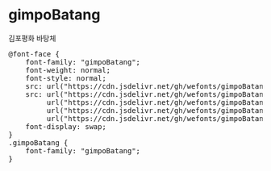 # gimpoBatang
김포평화 바탕체

<pre>
@font-face {
    font-family: "gimpoBatang";
    font-weight: normal;
    font-style: normal;
    src: url("https://cdn.jsdelivr.net/gh/wefonts/gimpoBatang/gimpoBatang.eot");
    src: url("https://cdn.jsdelivr.net/gh/wefonts/gimpoBatang/gimpoBatang.eot?#iefix") format("embedded-opentype"),
         url("https://cdn.jsdelivr.net/gh/wefonts/gimpoBatang/gimpoBatang.woff2") format("woff2"),
         url("https://cdn.jsdelivr.net/gh/wefonts/gimpoBatang/gimpoBatang.woff") format("woff"),
         url("https://cdn.jsdelivr.net/gh/wefonts/gimpoBatang/gimpoBatang.ttf") format("truetype");
    font-display: swap;
}
.gimpoBatang {
    font-family: "gimpoBatang";
}
</pre>
